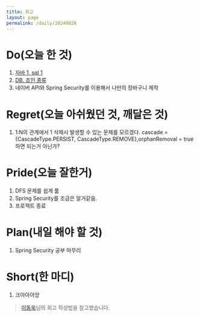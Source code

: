 ```yaml
---
title: 회고
layout: page
permalink: /daily/20240828
---
```


# Do(오늘 한 것)
1. [자바 1, sql 1](https://github.com/Rlackdals981010/javacode)
2. [DB. 조인 종류](https://velog.io/@rlackdals_98/CS%EB%8D%B0%EC%9D%B4%ED%84%B0%EB%B2%A0%EC%9D%B4%EC%8A%A4.6-%EC%A1%B0%EC%9D%B8)
3. 네이버 API와 Spring Security를 이용해서 나만의 장바구니 제작

# Regret(오늘 아쉬웠던 것, 깨달은 것)
1. 1:N의 관계에서 1 삭제시 발생할 수 있는 문제를 모르겠다. cascade = {CascadeType.PERSIST, CascadeType.REMOVE},orphanRemoval = true 하면 되는거 아닌가?

# Pride(오늘 잘한거)
1. DFS 문제를 쉽게 풂
2. Spring Security를 조금은 알거같음.
3. 프로젝트 종료

# Plan(내일 해야 할 것)
1. Spring Security 공부 마무리 

# Short(한 마디)
1. 크아아아앙

> [이동욱](https://dongwooklee96.github.io/)님의 회고 작성법을 참고했습니다.